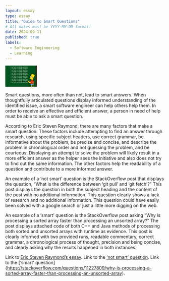```yaml
---
layout: essay
type: essay
title: "Guide to Smart Questions"
# All dates must be YYYY-MM-DD format!
date: 2024-09-11
published: true
labels:
  - Software Engineering
  - Learning
---
```


<img width="100px" class="rounded float-start pe-4" src="../img/dumb-questions.png">

Smart questions, more often than not, lead to smart answers. When thoughtfully articulated questions display informed understanding of the identified issue, a smart software engineer can help others help them. In order to receive an effective and efficient answer, a person in need of help must be able to ask a smart question.

According to Eric Steven Raymond, there are many factors that make a smart question. These factors include attempting to find an answer through research, using specific subject headers, use correct grammar, be informative about the problem, be precise and concise, and describe the problem in chronological order and not guessing the problem, and be courteous. Displaying an attempt to solve the problem will likely result in a more efficient answer as the helper sees the initiative and also does not try to find out the same information. The other factors help the readability of a question and contribute to a more informed answer.

An example of a ‘not smart’ question is the StackOverflow post that displays the question, “What is the difference between ‘git pull’ and ‘git fetch’?” This post displays the question in both the subject heading and the content of the post with no additional information. This question clearly shows a lack of research and no additional information. This question could have easily been solved with a google search or just a little more digging on the web. 

An example of a ‘smart’ question is the StackOverflow post asking “Why is processing a sorted array faster than processing an unsorted array?” The post displays attached code of both C++ and Java methods of processing both sorted and unsorted arrays with runtime as evidence. This post is clearly informed with two provided runs, readable commentary, correct grammar, a chronological process of thought, precision and being concise, and clearly asking why the results happened in both instances.

Link to [Eric Steven Raymond’s essay](http://www.catb.org/esr/faqs/smart-questions.html).
Link to the [‘not smart’ question](https://stackoverflow.com/questions/292357/what-is-the-difference-between-git-pull-and-git-fetch).
Link to the [‘smart’ question]{https://stackoverflow.com/questions/11227809/why-is-processing-a-sorted-array-faster-than-processing-an-unsorted-array).
